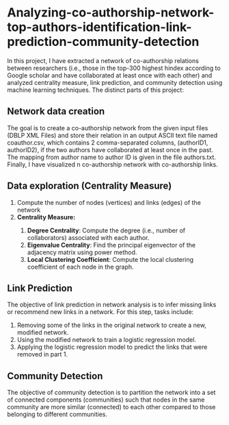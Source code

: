 # Analyzing-co-authorship-network-top-authors-identification-link-prediction-community-detection

In this project, I have extracted a network of co-authorship relations between researchers (i.e., those in the top-300 highest hindex according to Google scholar and have collaborated at least once with each other) and analyzed centrality measure, link prediction, and community detection using machine learning techniques. The distinct parts of this project:  

## Network data creation 

The goal is to create a co-authorship network from the
given input files (DBLP XML Files) and store their relation in an output ASCII text file named coauthor.csv,
which contains 2 comma-separated columns, (authorID1, authorID2), if the two authors have
collaborated at least once in the past. The mapping from author name to author ID is given
in the file authors.txt. Finally, I have visualized n co-authorship network with co-authorship links.

## Data exploration (Centrality Measure)

<ol>
<li>Compute the number of nodes (vertices) and links (edges) of the network</li>
  <li><strong>Centrality Measure:</strong></li>
  <ol>
  <li><strong>Degree Centrality</strong>: Compute the degree (i.e., number of collaborators) associated
with each author.</li>
  <li><strong>Eigenvalue Centrality</strong>: Find the principal eigenvector of the adjacency matrix
using power method. </li>
    <li><strong>Local Clustering Coefficient</strong>: Compute the local clustering coefficient of each node in the graph. </li>
  </ol>  
</ol>


## Link Prediction 
The objective of link prediction in network analysis is to infer missing
links or recommend new links in a network. For this step, tasks include:
<ol>
<li>Removing some of the links in the original network to create a new, modified network.</li>
<li>Using the modified network to train a logistic regression model.</li>
<li>Applying the logistic regression model to predict the links that were removed in part 1.</li>
</ol>

## Community Detection

The objective of community detection is to partition the network
into a set of connected components (communities) such that nodes in the same community are
more similar (connected) to each other compared to those belonging to different communities.
